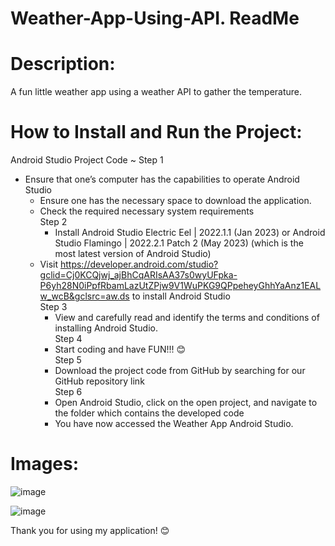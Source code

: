 # Weather-App-Using-API. ReadMe

# Description:  
A fun little weather app using a weather API to gather the temperature.

# How to Install and Run the Project:
Android Studio Project Code ~
Step 1  
  * Ensure that one’s computer has the capabilities to operate Android Studio  
	* Ensure one has the necessary space to download the application.  
	* Check the required necessary system requirements  
Step 2  
        * Install Android Studio Electric Eel | 2022.1.1 (Jan 2023) or Android Studio Flamingo | 2022.2.1 Patch 2 (May 2023) (which is the most latest version of Android Studio)  
	* Visit https://developer.android.com/studio?gclid=Cj0KCQjwj_ajBhCqARIsAA37s0wyUFpka-P6yh28N0iPpfRbamLazUtZPjw9V1WuPKG9QPpeheyGhhYaAnz1EALw_wcB&gclsrc=aw.ds to install Android Studio  
Step 3  
        * View and carefully read and identify the terms and conditions of installing Android Studio.  
Step 4  
        * Start coding and have FUN!!! 😊  
Step 5   
        * Download the project code from GitHub by searching for our GitHub repository link  
Step 6  
        * Open Android Studio, click on the open project, and navigate to the folder which contains the developed code  
        * You have now accessed the Weather App Android Studio.  

# Images:

![image](https://github.com/Jordan-of-the-Green/Weather-App-Using-API/assets/101722700/83dafdcd-2b83-481a-80b0-fe562740c070)  

![image](https://github.com/Jordan-of-the-Green/Weather-App-Using-API/assets/101722700/34b25ddf-76fb-426a-8549-1c7860e6db94)  


Thank you for using my application!  😊
